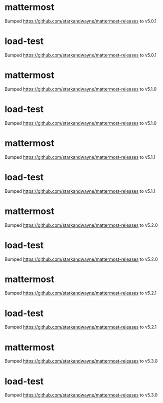 
# mattermost
Bumped https://github.com/starkandwayne/mattermost-releases to v5.0.1

# load-test
Bumped https://github.com/starkandwayne/mattermost-releases to v5.0.1

# mattermost
Bumped https://github.com/starkandwayne/mattermost-releases to v5.1.0

# load-test
Bumped https://github.com/starkandwayne/mattermost-releases to v5.1.0

# mattermost
Bumped https://github.com/starkandwayne/mattermost-releases to v5.1.1

# load-test
Bumped https://github.com/starkandwayne/mattermost-releases to v5.1.1

# mattermost
Bumped https://github.com/starkandwayne/mattermost-releases to v5.2.0

# load-test
Bumped https://github.com/starkandwayne/mattermost-releases to v5.2.0

# mattermost
Bumped https://github.com/starkandwayne/mattermost-releases to v5.2.1

# load-test
Bumped https://github.com/starkandwayne/mattermost-releases to v5.2.1

# mattermost
Bumped https://github.com/starkandwayne/mattermost-releases to v5.3.0

# load-test
Bumped https://github.com/starkandwayne/mattermost-releases to v5.3.0
